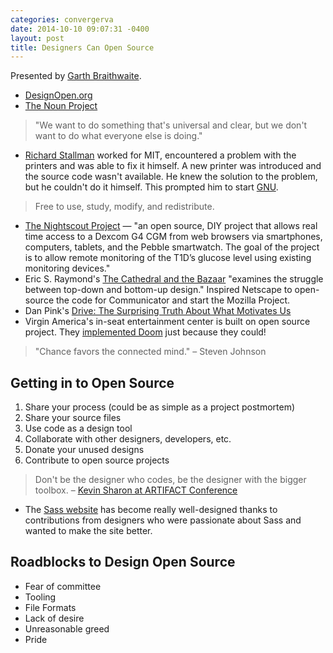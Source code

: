 ```yaml
---
categories: convergerva
date: 2014-10-10 09:07:31 -0400
layout: post
title: Designers Can Open Source
---
```


Presented by [Garth Braithwaite](http://www.garthdb.com/).

- [DesignOpen.org](http://designopen.org)
- [The Noun Project](http://thenounproject.com/)

> "We want to do something that's universal and clear, but we don't want to do what everyone else is doing."

- [Richard Stallman](https://stallman.org/) worked for MIT, encountered a problem with the printers and was able to fix it himself. A new printer was introduced and the source code wasn't available. He knew the solution to the problem, but he couldn't do it himself. This prompted him to start [GNU](https://en.m.wikipedia.org/wiki/GNU_Project).

> Free to use, study, modify, and redistribute.

- [The Nightscout Project](http://www.nightscout.info/) — "an open source, DIY project that allows real time access to a Dexcom G4 CGM from web browsers via smartphones, computers, tablets, and the Pebble smartwatch. The goal of the project is to allow remote monitoring of the T1D’s glucose level using existing monitoring devices."
- Eric S. Raymond's [The Cathedral and the Bazaar](http://en.m.wikipedia.org/wiki/The_Cathedral_and_the_Bazaar) "examines the struggle between top-down and bottom-up design." Inspired Netscape to open-source the code for Communicator and start the Mozilla Project.
- Dan Pink's [Drive: The Surprising Truth About What Motivates Us](http://en.m.wikipedia.org/wiki/Drive:_The_Surprising_Truth_About_What_Motivates_Us)
- Virgin America's in-seat entertainment center is built on open source project. They [implemented Doom](http://gizmodo.com/233695/virgin-americas-airplanes-play-doom) just because they could!

> "Chance favors the connected mind." – Steven Johnson

## Getting in to Open Source

1. Share your process (could be as simple as a project postmortem)
2. Share your source files
3. Use code as a design tool
4. Collaborate with other designers, developers, etc.
5. Donate your unused designs
6. Contribute to open source projects

> Don't be the designer who codes, be the designer with the bigger toolbox. – [Kevin Sharon at ARTIFACT Conference](https://twitter.com/yeseniaa/status/334418532492247040)

- The [Sass website](http://sass-lang.com/) has become really well-designed thanks to contributions from designers who were passionate about Sass and wanted to make the site better.

## Roadblocks to Design Open Source

- Fear of committee
- Tooling
- File Formats
- Lack of desire
- Unreasonable greed
- Pride 